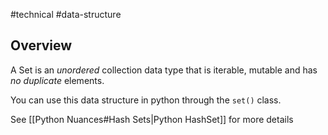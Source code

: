 #technical #data-structure 

## Overview

A Set is an *unordered* collection data type that is iterable, mutable and has *no duplicate* elements. 

You can use this data structure in python through the `set()` class.

See [[Python Nuances#Hash Sets|Python HashSet]] for more details